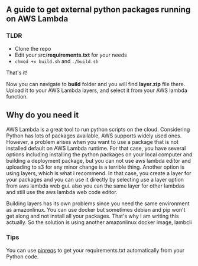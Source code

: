 ## A guide to get external python packages running on AWS Lambda 

### TLDR

- Clone the repo
- Edit your src/**requirements.txt** for your needs
- ```chmod +x build.sh``` and ```./build.sh```

That's it!

Now you can navigate to **build** folder and you will find **layer.zip** file there. Upload it to your AWS Lambda layers, and select it from your AWS lambda function.

## Why do you need it

AWS Lambda is a great tool to run python scripts on the cloud. Considering Python has lots of packages available, AWS supports widely used ones. However, a problem arises when you want to use a package that is not installed default on AWS Lambda runtime. For that case, you have several options including installing the python packages on your local computer and building a deployment package, but you can not use aws lambda editor and uploading to s3 for any minor change is a terrible thing. Another option is using layers, which is what i recommend. In that case, you create a layer for your packages and you can use it directly by selecting use a layer option from aws lambda web gui. also you can the same layer for other lambdas and still use the aws lambda web code editor.

Building layers has its own problems since you need the same environment as amazonlinux. You can use docker but sometimes debian and pip won't get along and not install all your packages. That's why I am writing this actually. So the solution is using another amazonlinux docker image, lambcli




### Tips

You can use [pipreqs](https://github.com/bndr/pipreqs) to get your requirements.txt automatically from your Python code.
